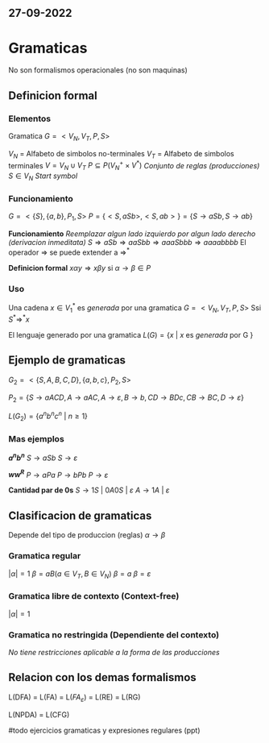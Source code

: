 27-09-2022
---
# Gramaticas

No son formalismos operacionales (no son maquinas)

## Definicion formal
### Elementos
Gramatica $G = <V_N, V_T, P, S>$

$V_N$ = Alfabeto de simbolos no-terminales
$V_T$ = Alfabeto de simbolos terminales
$V = V_N \cup V_T$
$P \subseteq P(V_N^+ \times V^*)$ *Conjunto de reglas (producciones)*
$S \in V_N$ *Start symbol*

### Funcionamiento
$G = <\{S\}, \{a, b\}, P_1, S>$
$P = \{<S, aSb>, <S, ab>\} = \{S \rightarrow aSb, S \rightarrow ab\}$

**Funcionamiento**
*Reemplazar algun lado izquierdo por algun lado derecho (derivacion inmeditata)*
$S \Rightarrow aSb \Rightarrow aaSbb \Rightarrow aaaSbbb \Rightarrow aaaabbbb$
El operador $\Rightarrow$ se puede extender a $\Rightarrow^*$

**Definicion formal**
$x\alpha y \Rightarrow x\beta y$ si $\alpha \rightarrow \beta\in P$

### Uso
Una cadena $x \in V_1^*$ es *generada* por una gramatica $G = <V_N, V_T, P, S>$
Ssi $S^* \Rightarrow^* x$

El lenguaje generado por una gramatica
$L(G) = \{x \ | \ x$ es *generada* por G $\}$

## Ejemplo de gramaticas
$G_2 = <\{S, A, B, C, D\}, \{a, b, c\}, P_2, S>$

$P_2 = \{S \rightarrow aACD, A \rightarrow aAC, A\rightarrow \varepsilon, B \rightarrow b, CD \rightarrow BDc, CB \rightarrow BC, D \rightarrow \varepsilon\}$

$L(G_2) = \{a^nb^nc^n \ | \ n \ge 1\}$

### Mas ejemplos
**$a^nb^n$**
$S \rightarrow aSb$
$S \rightarrow \varepsilon$

**$ww^R$**
$P \rightarrow aPa$
$P \rightarrow bPb$
$P \rightarrow \varepsilon$

**Cantidad par de 0s**
$S \rightarrow 1S \ | \ 0A0S \ | \ \varepsilon$
$A \rightarrow 1A \ | \ \varepsilon$

## Clasificacion de gramaticas
Depende del tipo de produccion (reglas)
$\alpha \rightarrow \beta$

### Gramatica regular
$|\alpha| = 1$
$\beta = aB (a \in V_T, B \in V_N)$
$\beta = a$
$\beta = \varepsilon$

### Gramatica libre de contexto (Context-free)
$|\alpha| = 1$

### Gramatica no restringida (Dependiente del contexto)
*No tiene restricciones aplicable a la forma de las producciones*

## Relacion con los demas formalismos
L(DFA) = L(FA) = L($FA_\varepsilon$) = L(RE) = L(RG)

L(NPDA) = L(CFG)

#todo ejercicios gramaticas y expresiones regulares (ppt)

